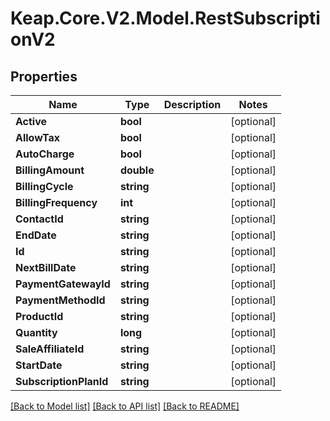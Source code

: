 # Keap.Core.V2.Model.RestSubscriptionV2

## Properties

Name | Type | Description | Notes
------------ | ------------- | ------------- | -------------
**Active** | **bool** |  | [optional] 
**AllowTax** | **bool** |  | [optional] 
**AutoCharge** | **bool** |  | [optional] 
**BillingAmount** | **double** |  | [optional] 
**BillingCycle** | **string** |  | [optional] 
**BillingFrequency** | **int** |  | [optional] 
**ContactId** | **string** |  | [optional] 
**EndDate** | **string** |  | [optional] 
**Id** | **string** |  | [optional] 
**NextBillDate** | **string** |  | [optional] 
**PaymentGatewayId** | **string** |  | [optional] 
**PaymentMethodId** | **string** |  | [optional] 
**ProductId** | **string** |  | [optional] 
**Quantity** | **long** |  | [optional] 
**SaleAffiliateId** | **string** |  | [optional] 
**StartDate** | **string** |  | [optional] 
**SubscriptionPlanId** | **string** |  | [optional] 

[[Back to Model list]](../README.md#documentation-for-models) [[Back to API list]](../README.md#documentation-for-api-endpoints) [[Back to README]](../README.md)

